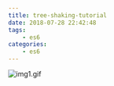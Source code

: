 ```yaml
---
title: tree-shaking-tutorial
date: 2018-07-28 22:42:48
tags:
    - es6
categories:
    - es6
---
```


![img1.gif](/images/tree-shaking-tutorial/img1.gif)
